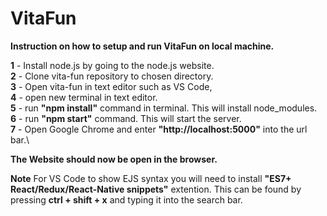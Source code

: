 # VitaFun

**Instruction on how to setup and run VitaFun on local machine.**

**1** - Install node.js by going to the node.js website.\
**2** - Clone vita-fun repository to chosen directory.\
**3** - Open vita-fun in text editor such as VS Code,\
**4** - open new terminal in text editor.\
**5** - run **"npm install"** command in terminal. This will install node_modules.\
**6** - run **"npm start"** command. This will start the server.\
**7** - Open Google Chrome and enter **"http://localhost:5000"** into the url bar.\

**The Website should now be open in the browser.**

**Note**
For VS Code to show EJS syntax you will need to install **"ES7+ React/Redux/React-Native snippets"** extention.
This can be found by pressing **ctrl + shift + x** and typing it into the search bar.
